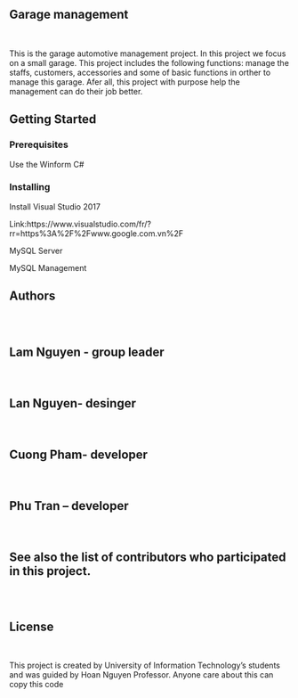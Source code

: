 <html>
<h2>Garage management</h2><br>
<p>This is the garage automotive management project. In this project we focus on a small garage. This project includes the following functions: manage the staffs, customers, accessories and some of basic functions in orther to manage this garage. Afer all, this project with purpose help the management can do their job better.</p>

<h2>Getting Started</h2>
<h3>Prerequisites</h3>
<p>Use the Winform C#</p>
<h3>Installing</h3>
<p>Install Visual Studio 2017</p>
<p>Link:https://www.visualstudio.com/fr/?rr=https%3A%2F%2Fwww.google.com.vn%2F</p>
<p>MySQL Server</p>
<p>MySQL Management</p>
<h2>Authors<h2>
<br/>
<p>Lam Nguyen - group leader</p>
<br>
<p>Lan Nguyen- desinger</p>
<br/>
<p>Cuong Pham- developer</p>
<br/>
<p>Phu Tran – developer</p>
<br/>

<p>See also the list of contributors who participated in this project.</p>
<br/>
<h2>License</h2>
<br/>
<p>This project is created by University of Information Technology’s students and was guided by Hoan Nguyen Professor. Anyone care about this can copy this code</p>
</html>

